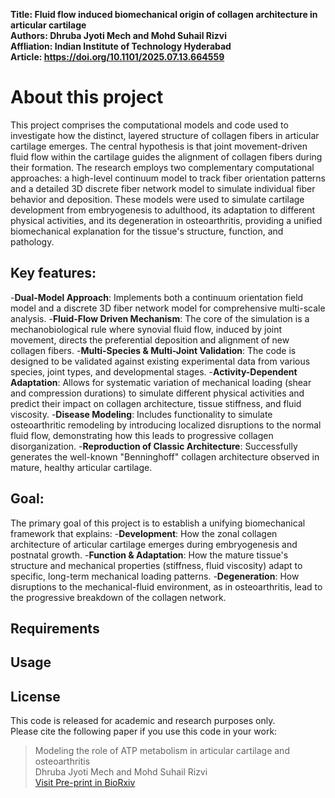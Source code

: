 **Title: Fluid flow induced biomechanical origin of collagen architecture in articular cartilage**  
**Authors: Dhruba Jyoti Mech and Mohd Suhail Rizvi**  
**Affliation: Indian Institute of Technology Hyderabad**  
**Article: https://doi.org/10.1101/2025.07.13.664559**  

# About this project
This project comprises the computational models and code used to investigate how the distinct, layered structure of collagen fibers in articular cartilage emerges. The central hypothesis is that joint movement-driven fluid flow within the cartilage guides the alignment of collagen fibers during their formation. The research employs two complementary computational approaches: a high-level continuum model to track fiber orientation patterns and a detailed 3D discrete fiber network model to simulate individual fiber behavior and deposition. These models were used to simulate cartilage development from embryogenesis to adulthood, its adaptation to different physical activities, and its degeneration in osteoarthritis, providing a unified biomechanical explanation for the tissue's structure, function, and pathology.

## Key features:
-**Dual-Model Approach**: Implements both a continuum orientation field model and a discrete 3D fiber network model for comprehensive multi-scale analysis.
-**Fluid-Flow Driven Mechanism**: The core of the simulation is a mechanobiological rule where synovial fluid flow, induced by joint movement, directs the preferential deposition and alignment of new collagen fibers.
-**Multi-Species & Multi-Joint Validation**: The code is designed to be validated against existing experimental data from various species, joint types, and developmental stages.
-**Activity-Dependent Adaptation**: Allows for systematic variation of mechanical loading (shear and compression durations) to simulate different physical activities and predict their impact on collagen architecture, tissue stiffness, and fluid viscosity.
-**Disease Modeling**: Includes functionality to simulate osteoarthritic remodeling by introducing localized disruptions to the normal fluid flow, demonstrating how this leads to progressive collagen disorganization.
-**Reproduction of Classic Architecture**: Successfully generates the well-known "Benninghoff" collagen architecture observed in mature, healthy articular cartilage.

## Goal:
The primary goal of this project is to establish a unifying biomechanical framework that explains:
-**Development**: How the zonal collagen architecture of articular cartilage emerges during embryogenesis and postnatal growth.
-**Function & Adaptation**: How the mature tissue's structure and mechanical properties (stiffness, fluid viscosity) adapt to specific, long-term mechanical loading patterns.
-**Degeneration**: How disruptions to the mechanical-fluid environment, as in osteoarthritis, lead to the progressive breakdown of the collagen network.

## Requirements

## Usage

## License
This code is released for academic and research purposes only.  
Please cite the following paper if you use this code in your work:
> Modeling the role of ATP metabolism in articular cartilage and osteoarthritis\
> Dhruba Jyoti Mech and Mohd Suhail Rizvi\
> [Visit Pre-print in BioRxiv](https://doi.org/10.1101/2025.07.13.664559)

